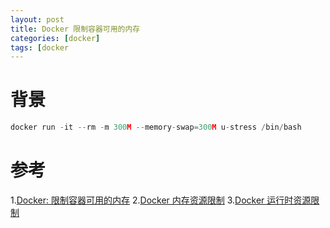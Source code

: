 ```yaml
---
layout: post
title: Docker 限制容器可用的内存
categories: [docker]
tags: [docker
---
```


# 背景
```go
docker run -it --rm -m 300M --memory-swap=300M u-stress /bin/bash
```

# 参考
1.[Docker: 限制容器可用的内存](https://www.cnblogs.com/sparkdev/p/8032330.html)
2.[Docker 内存资源限制](https://blog.opskumu.com/docker-memory-limit.html)
3.[Docker 运行时资源限制](https://blog.csdn.net/candcplusplus/article/details/53728507)